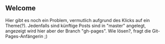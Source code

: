 ## Welcome

Hier gibt es noch ein Problem, vermutlich aufgrund des Klicks auf ein Theme(?). 
Jedenfalls sind künftige Posts sind in "master" angelegt, angezeigt wird hier aber der Branch "gh-pages". 
Wie lösen?, fragt die Git-Pages-Anfängerin ;)

